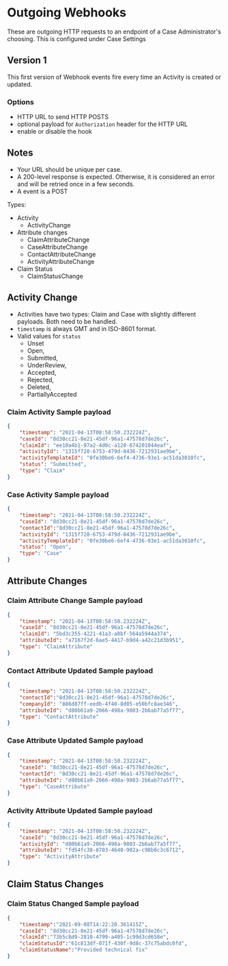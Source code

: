# Outgoing Webhooks

These are outgoing HTTP requests to an endpoint of a Case Administrator's choosing.  This is configured under Case Settings

## Version 1

This first version of Webhook events fire every time an Activity is created or updated.

### Options

- HTTP URL to send HTTP POSTS
- optional payload for `Authorization` header for the HTTP URL
- enable or disable the hook

## Notes

- Your URL should be unique per case.  
- A 200-level response is expected.  Otherwise, it is considered an error and will be retried once in a few seconds.
- A event is a POST

Types:
- Activity
  - ActivityChange
- Attribute changes
  - ClaimAttributeChange
  - CaseAttributeChange
  - ContactAttributeChange
  - ActivityAttributeChange
- Claim Status
  - ClaimStatusChange
        
## Activity Change
- Activities have two types: Claim and Case with slightly different payloads.  Both need to be handled.
- `timestamp` is always GMT and in ISO-8601 format.
- Valid values for `status`
  - Unset
  - Open,
  - Submitted,
  - UnderReview,
  - Accepted,
  - Rejected,
  - Deleted,
  - PartiallyAccepted

### Claim Activity Sample payload

``` json
{
    "timestamp": "2021-04-13T08:58:50.232224Z",    
    "caseId": "8d30cc21-8e21-45df-96a1-47578d7de26c",
    "claimId": "ee10a4b1-97a2-4d0c-a128-674201044eaf",
    "activityId": "1315f728-6753-479d-8436-7212931ae9be",
    "activityTemplateId": "0fe30be6-6ef4-4736-93e1-ac51da3010fc",
    "status": "Submitted",
    "type": "Claim"
}
```

### Case Activity Sample payload

``` json
{
    "timestamp": "2021-04-13T08:58:50.232224Z",
    "caseId": "8d30cc21-8e21-45df-96a1-47578d7de26c",
    "contactId":"8d30cc21-8e21-45df-96a1-47578d7de26c",
    "activityId": "1315f728-6753-479d-8436-7212931ae9be",
    "activityTemplateId": "0fe30be6-6ef4-4736-93e1-ac51da3010fc",
    "status": "Open",
    "type": "Case"
}
```

## Attribute Changes

### Claim Attribute Change Sample payload

``` json
{
    "timestamp": "2021-04-13T08:58:50.232224Z",
    "caseId": "8d30cc21-8e21-45df-96a1-47578d7de26c",
    "claimId": "5bd3c355-4221-41a3-a0bf-564a5944a374",
    "attributeId": "a7167f2d-6ae5-4417-b9d4-a42c21d3b951",
    "type": "ClaimAttribute"
}
```

### Contact Attribute Updated Sample payload

``` json
{
    "timestamp": "2021-04-13T08:58:50.232224Z",
    "contactId":"8d30cc21-8e21-45df-96a1-47578d7de26c",
    "companyId": "886d87ff-eedb-4f40-8d05-e50bfc8ae346",
    "attributeId": "d80b61a9-2066-498a-9803-2b6ab77a5f77",
    "type": "ContactAttribute"
}
```

### Case Attribute Updated Sample payload

``` json
{
    "timestamp": "2021-04-13T08:58:50.232224Z",
    "caseId": "8d30cc21-8e21-45df-96a1-47578d7de26c",
    "contactId": "8d30cc21-8e21-45df-96a1-47578d7de26c",
    "attributeId": "d80b61a9-2066-498a-9803-2b6ab77a5f77",
    "type": "CaseAttribute"
}
```

### Activity Attribute Updated Sample payload

``` json
{
    "timestamp": "2021-04-13T08:58:50.232224Z",
    "caseId": "8d30cc21-8e21-45df-96a1-47578d7de26c",
    "activityId": "d80b61a9-2066-498a-9803-2b6ab77a5f77",
    "attributeId": "fd54fc38-8703-4640-902a-c98b8c3c6712",
    "type": "ActivityAttribute"
}
```

## Claim Status Changes

### Claim Status Changed Sample payload

``` json
{
    "timestamp":"2021-09-08T14:22:20.361415Z",
    "caseId": "8d30cc21-8e21-45df-96a1-47578d7de26c",
    "claimId":"73b5c8d9-2810-4799-a405-1c99d3cd658e",
    "claimStatusId":"61c813df-071f-430f-9d8c-37c75abdc0fd",
    "claimStatusName":"Provided technical fix"
}
```
